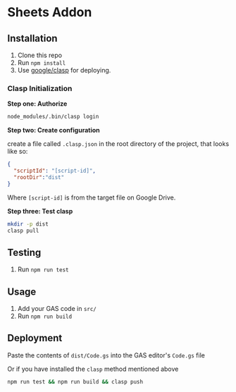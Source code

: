 # Sheets Addon

## Installation

1. Clone this repo
1. Run `npm install`
1. Use [google/clasp](https://github.com/google/clasp) for deploying. 

### Clasp Initialization

**Step one: Authorize**
```bash
node_modules/.bin/clasp login
```

**Step two: Create configuration**

create a file called `.clasp.json` in the root directory of the project, that looks like so:

```json
{
  "scriptId": "[script-id]",
  "rootDir":"dist"
}
```

Where `[script-id]` is from the target file on Google Drive.

**Step three: Test clasp**
```bash
mkdir -p dist
clasp pull
```

## Testing

1. Run  `npm run test`

## Usage

1. Add your GAS code in `src/`
1. Run `npm run build`

## Deployment

Paste the contents of `dist/Code.gs` into the GAS editor's `Code.gs` file

Or if you have installed the `clasp` method mentioned above

```bash
npm run test && npm run build && clasp push
```